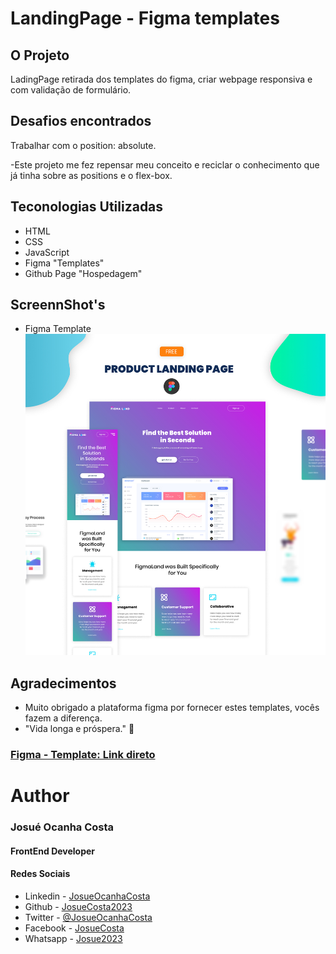 # LandingPage - Figma templates

## O Projeto
LadingPage retirada dos templates do figma, criar webpage responsiva e com validação de formulário. 

## Desafios encontrados
Trabalhar com o position: absolute.

-Este projeto me fez repensar meu conceito e reciclar o conhecimento que já tinha sobre as positions e o flex-box.

## Teconologias Utilizadas
* HTML
* CSS
* JavaScript
* Figma "Templates"
* Github Page "Hospedagem"

## ScreennShot's
* Figma Template
![Designer Figma](./assets/images/template-desinger.png)
## Agradecimentos

* Muito obrigado a plataforma figma por fornecer estes templates, vocês fazem a diferença.
* "Vida longa e próspera." 🖖
### [Figma - Template: Link direto](https://www.figma.com/file/tirzOrtU6Mzf4T3s3Y9OrQ/Figma-Product-Landing-Page-(Community)?type=design&node-id=38-214&mode=design&t=2T4XkWwFvfEz6pOq-0)

# Author
### Josué Ocanha Costa
#### FrontEnd Developer
#### Redes Sociais

- Linkedin - [JosueOcanhaCosta](https://www.linkedin.com/in/josue-ocanha-costa/)
- Github - [JosueCosta2023](https://github.com/JosueCosta2023)
- Twitter - [@JosueOcanhaCosta](https://twitter.com/josue_ocanha)
- Facebook - [JosueCosta](https://www.facebook.com/JosueOcanhaCosta2023)
- Whatsapp - [Josue2023](https://wa.me/5565996408371?text=Ol%C3%A1%2C+encontrei+seu+whatsapp+no+Github.+Gostaria+de+falar+sobre+seus+projetos.)
